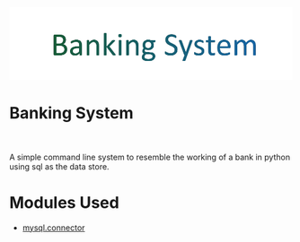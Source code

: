 <div class="header">
  <p align = "center"><img width="512" src="assets/title.png"></p>
</div>

# Banking System <br></br>
A simple command line system to resemble the working of a bank in python using sql as the data store.

# Modules Used
- [mysql.connector](https://dev.mysql.com/doc/dev/connector-python/8.0/installation.html)


